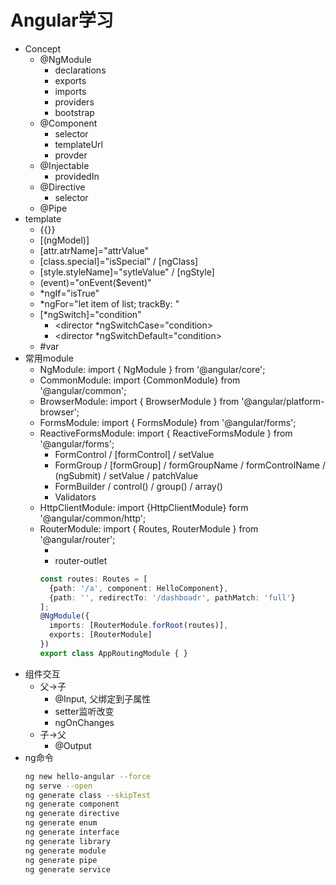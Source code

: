 # Angular学习
- Concept
  - @NgModule
    - declarations
    - exports
    - imports
    - providers
    - bootstrap
  - @Component
    - selector
    - templateUrl
    - provder
  - @Injectable
    - providedIn
  - @Directive
    - selector
  - @Pipe
- template
  - {{}}
  - [(ngModel)]
  - [attr.atrName]="attrValue"
  - [class.special]="isSpecial" / [ngClass]
  - [style.styleName]="sytleValue" / [ngStyle]
  - (event)="onEvent($event)"
  - *ngIf="isTrue"
  - *ngFor="let item of list; trackBy: "
  - [*ngSwitch]="condition"
    - <director *ngSwitchCase="condition></director>
    - <director *ngSwitchDefault="condition></director>
  - #var
- 常用module
  - NgModule: import { NgModule } from '@angular/core';
  - CommonModule: import {CommonModule} from '@angular/common';
  - BrowserModule: import { BrowserModule } from '@angular/platform-browser';
  - FormsModule: import { FormsModule} from '@angular/forms';
  - ReactiveFormsModule: import { ReactiveFormsModule } from '@angular/forms';
    - FormControl / [formControl] / setValue
    - FormGroup / [formGroup] / formGroupName / formControlName / (ngSubmit) / setValue / patchValue
    - FormBuilder / control() / group() / array()
    - Validators
  - HttpClientModule: import {HttpClientModule} form '@angular/common/http';
  - RouterModule: import { Routes, RouterModule } from '@angular/router';
    - <a routerLink="/a"></a>
    - router-outlet
    ```typescript
    const routes: Routes = [
      {path: '/a', component: HelloComponent},
      {path: '', redirectTo: '/dashboadr', pathMatch: 'full'}
    ];
    @NgModule({
      imports: [RouterModule.forRoot(routes)],
      exports: [RouterModule]
    })
    export class AppRoutingModule { }
    ```
- 组件交互
  - 父->子
    - @Input, 父绑定到子属性
    - setter监听改变
    - ngOnChanges
  - 子->父
    - @Output
- ng命令
    ```bash
    ng new hello-angular --force
    ng serve --open
    ng generate class --skipTest
    ng generate component
    ng generate directive
    ng generate enum
    ng generate interface
    ng generate library
    ng generate module
    ng generate pipe
    ng generate service
    ```